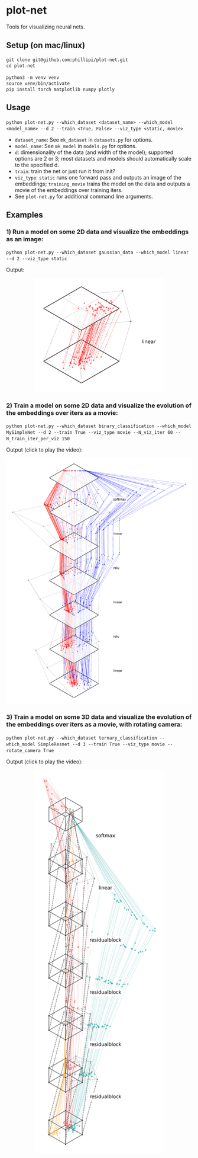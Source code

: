 # plot-net
Tools for visualizing neural nets.

## Setup (on mac/linux)
```
git clone git@github.com:phillipi/plot-net.git
cd plot-net

python3 -m venv venv
source venv/bin/activate
pip install torch matplotlib numpy plotly
```

## Usage
`python plot-net.py --which_dataset <dataset_name> --which_model <model_name> --d 2 --train <True, False> --viz_type <static, movie>`

* `dataset_name`: See `mk_dataset` in `datasets.py` for options.
* `model_name`: See `mk_model` in `models.py` for options.
* `d`: dimensionality of the data (and width of the model); supported options are 2 or 3; most datasets and models should automatically scale to the specified d.
* `train`: train the net or just run it from init? 
* `viz_type`: `static` runs one forward pass and outputs an image of the embeddings; `training_movie` trains the model on the data and outputs a movie of the embeddings over training iters.
* See `plot-net.py` for additional command line arguments.

## Examples

### 1) Run a model on some 2D data and visualize the embeddings as an image:

`python plot-net.py --which_dataset gaussian_data --which_model linear --d 2 --viz_type static`

Output:

<div align="center">
  <img src="img/LinearLayer.png" alt="Image of a linear layer should appear here" width="350"/>
</div>

### 2) Train a model on some 2D data and visualize the evolution of the embeddings over iters as a movie:

`python plot-net.py --which_dataset binary_classification --which_model MySimpleNet --d 2 --train True --viz_type movie --N_viz_iter 60 --N_train_iter_per_viz 150`

Output (click to play the video):

<div align="center">
  <a href="https://web.mit.edu/phillipi/www/plot-net/MySimpleNet.mp4"><img src="img/MySimpleNet.png" alt="Link to video should appear here" width="500"/></a>
</div>

### 3) Train a model on some 3D data and visualize the evolution of the embeddings over iters as a movie, with rotating camera:

`python plot-net.py --which_dataset ternary_classification --which_model SimpleResnet --d 3 --train True --viz_type movie --rotate_camera True`

Output (click to play the video):

<div align="center">
  <a href="https://web.mit.edu/phillipi/www/plot-net/SimpleResnet.mp4"><img src="img/SimpleResnet.png" alt="Link to video should appear here" width="350"/></a>
</div>


